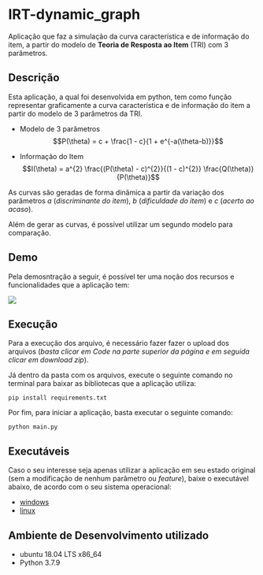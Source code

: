 # IRT-dynamic_graph
Aplicação que faz a simulação da curva característica e de informação do item, a partir do modelo de **Teoria de Resposta ao Item** (TRI) com 3 parâmetros.

## Descrição

Esta aplicação, a qual foi desenvolvida em python, tem como função representar graficamente a curva característica e de informação do item a partir do modelo de 3 parâmetros da TRI. 

* Modelo de 3 parâmetros
$$P(\theta) = c + \frac{1 - c}{1 + e^{-a(\theta-b)}}$$

* Informação do Item
$$I(\theta) = a^{2} \frac{(P(\theta) - c)^{2}}{(1 - c)^{2}} \frac{Q(\theta)}{P(\theta)}$$

As curvas são geradas de forma dinâmica a partir da variação dos parâmetros $a$ (*discriminante do item*), $b$ (*dificuldade do item*) e $c$ (*acerto ao acaso*). 

Além de gerar as curvas, é possível utilizar um segundo modelo para comparação.

## Demo

Pela demosntração a seguir, é possível ter uma noção dos recursos e funcionalidades que a aplicação tem:

<img src="https://github.com/JNagasava/IRT-dynamic_graph/assets/demo.gif" />

## Execução

Para a execução dos arquivo, é necessário fazer fazer o upload dos arquivos (*basta clicar em Code na parte superior da página e em seguida clicar em download zip*).

Já dentro da pasta com os arquivos, execute o seguinte comando no terminal para baixar as bibliotecas que a aplicação utiliza:

```
pip install requirements.txt
```

Por fim, para iniciar a aplicação, basta executar o seguinte comando:

```
python main.py
```

## Executáveis

Caso o seu interesse seja apenas utilizar a aplicação em seu estado original (sem a modificação de nenhum parâmetro ou *feature*), baixe o executável abaixo, de acordo com o seu sistema operacional:

* [windows](https://github.com/JNagasava/IRT-dynamic_graph/executables/irt_graph_windows10.exe)
* [linux](https://github.com/JNagasava/IRT-dynamic_graph/executables/irt_graph)

## Ambiente de Desenvolvimento utilizado

* ubuntu 18.04 LTS x86_64
* Python 3.7.9
